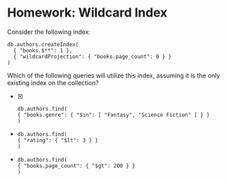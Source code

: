 # Homework: Wildcard Index

Consider the following index:

```
db.authors.createIndex(
  { "books.$**": 1 },
  { "wildcardProjection": { "books.page_count": 0 } }
)
```

Which of the following queries will utilize this index, assuming it is the only existing index on the collection?


- [X]
    ```
    db.authors.find(
    { "books.genre": { "$in": [ "Fantasy", "Science Fiction" ] } }
    )
    ```
- 
    ```
    db.authors.find(
    { "rating": { "$lt": 3 } }
    )
    ```
- 
    ```
    db.authors.find(
    { "books.page_count": { "$gt": 200 } }
    )
    ```
